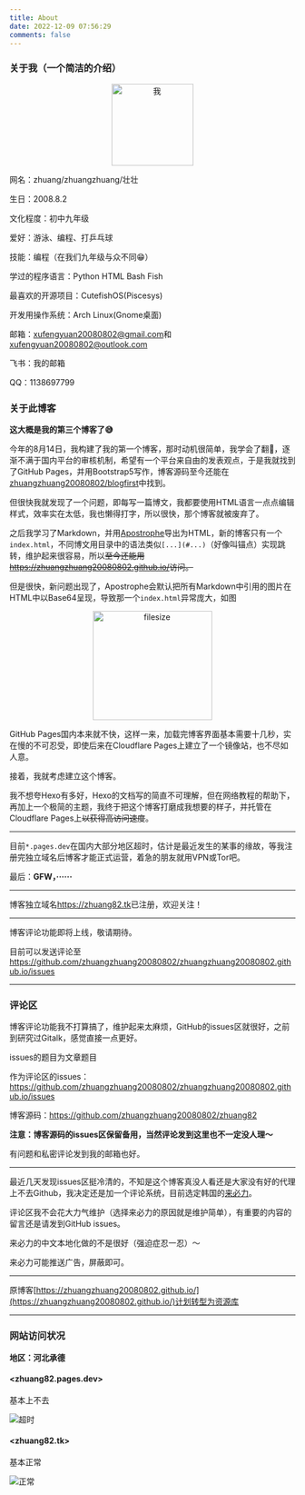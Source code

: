 ```yaml
---
title: About
date: 2022-12-09 07:56:29
comments: false
---
```


### 关于我（一个简洁的介绍）

<center><img src="https://avatars.githubusercontent.com/u/98221470?v=4" alt="我" width="144" height="144"></center>

网名：zhuang/zhuangzhuang/壮壮

生日：2008.8.2

文化程度：初中九年级

爱好：游泳、编程、打乒乓球

技能：编程（在我们九年级与众不同😁）

学过的程序语言：Python HTML Bash Fish

最喜欢的开源项目：CutefishOS(Piscesys)

开发用操作系统：Arch Linux(Gnome桌面)

邮箱：<xufengyuan20080802@gmail.com>和<xufengyuan20080802@outlook.com>

飞书：我的邮箱

QQ：1138697799

### 关于此博客

**这大概是我的第三个博客了😅**

今年的8月14日，我构建了我的第一个博客，那时动机很简单，我学会了翻🧱，逐渐不满于国内平台的审核机制，希望有一个平台来自由的发表观点，于是我就找到了GitHub Pages，并用Bootstrap5写作，博客源码至今还能在[zhuangzhuang20080802/blogfirst](https://github.com/zhuangzhuang20080802/blogfirst)中找到。

但很快我就发现了一个问题，即每写一篇博文，我都要使用HTML语言一点点编辑样式，效率实在太低，我也懒得打字，所以很快，那个博客就被废弃了。

之后我学习了Markdown，并用[Apostrophe](https://apps.gnome.org/zh-CN/app/org.gnome.gitlab.somas.Apostrophe/)导出为HTML，新的博客只有一个`index.html`，不同博文用目录中的语法类似`[...](#...)`（好像叫锚点）实现跳转，维护起来很容易，所以~~至今还能用<https://zhuangzhuang20080802.github.io/>访问。~~

但是很快，新问题出现了，Apostrophe会默认把所有Markdown中引用的图片在HTML中以Base64呈现，导致那一个`index.html`异常庞大，如图

<center><img src="/images/2212081.png" alt="filesize" width="210" height="192"></center>

GitHub Pages国内本来就不快，这样一来，加载完博客界面基本需要十几秒，实在慢的不可忍受，即使后来在Cloudflare Pages上建立了一个镜像站，也不尽如人意。

接着，我就考虑建立这个博客。

我不想夸Hexo有多好，Hexo的文档写的简直不可理解，但在网络教程的帮助下，再加上一个极简的主题，我终于把这个博客打磨成我想要的样子，并托管在Cloudflare Pages上~~以获得高访问速度~~。

***

目前`*.pages.dev`在国内大部分地区超时，估计是最近发生的某事的缘故，等我注册完独立域名后博客才能正式运营，着急的朋友就用VPN或Tor吧。

最后：**GFW，······**

***  

博客独立域名<https://zhuang82.tk>已注册，欢迎关注！

***

博客评论功能即将上线，敬请期待。

目前可以发送评论至<https://github.com/zhuangzhuang20080802/zhuangzhuang20080802.github.io/issues>  

***

### 评论区

博客评论功能我不打算搞了，维护起来太麻烦，GitHub的issues区就很好，之前到研究过Gitalk，感觉直接一点更好。

issues的题目为文章题目

作为评论区的issues：<https://github.com/zhuangzhuang20080802/zhuangzhuang20080802.github.io/issues>  

博客源码：<https://github.com/zhuangzhuang20080802/zhuang82>  

**注意：博客源码的issues区保留备用，当然评论发到这里也不一定没人理～**

有问题和私密评论发到我的邮箱也好。

****

最近几天发现issues区挺冷清的，不知是这个博客真没人看还是大家没有好的代理上不去Github，我决定还是加一个评论系统，目前选定韩国的[来必力](https://livere.com/)。

评论区我不会花大力气维护（选择来必力的原因就是维护简单），有重要的内容的留言还是请发到GitHub issues。

来必力的中文本地化做的不是很好（强迫症忍一忍）～

来必力可能推送广告，屏蔽即可。

****

原博客[https://zhuangzhuang20080802.github.io/](https://zhuangzhuang20080802.github.io/)计划转型为资源库

****

### 网站访问状况

**地区：河北承德**

#### <zhuang82.pages.dev>

基本上不去

![超时](https://pic.imgdb.cn/item/63a70a8808b6830163bf5359.jpg)

#### <zhuang82.tk>

基本正常

![正常](https://pic.imgdb.cn/item/63a70a9a08b6830163bf73c4.jpg)